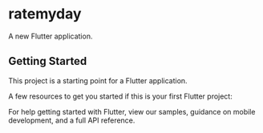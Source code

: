 # ratemyday

A new Flutter application.

## Getting Started

This project is a starting point for a Flutter application.

A few resources to get you started if this is your first Flutter project:


For help getting started with Flutter, view our
samples, guidance on mobile development, and a full API reference.
